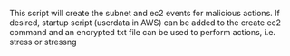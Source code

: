 This script will create the subnet and ec2 events for malicious actions. If desired, startup script (userdata in AWS) can be added to the create ec2 command and an encrypted txt file can be used to perform actions, i.e. stress or stressng